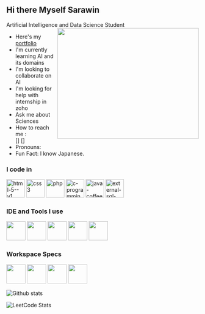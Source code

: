 ## Hi there  Myself Sarawin

Artificial Intelligence and Data Science Student
<img align="right" width="370" height="290" src="" >
- Here's my [portfolio](https://sarawin.web.app/)
- I'm currently learning AI and its domains
- I'm looking to collaborate on AI
- I'm looking for help with internship in zoho
- Ask me about Sciences
- How to reach me :
  <br />[<img src="">] [<img src="">]
- Pronouns:
- Fun Fact: I know Japanese.


 ### I code in
  <img width="48" height="48" src="https://img.icons8.com/color/48/html-5--v1.png" alt="html-5--v1"/> <img width="48" height="48" src="https://img.icons8.com/color/48/css3.png" alt="css3"/> <img width="48" height="48" src="https://img.icons8.com/papercut/60/php.png" alt="php"/> <img width="48" height="48" src="https://img.icons8.com/color/48/c-programming.png" alt="c-programming"/> <img width="48" height="48" src="https://img.icons8.com/color/48/java-coffee-cup-logo--v1.png" alt="java-coffee-cup-logo--v1"/> <img width="48" height="48" src="https://img.icons8.com/external-soft-fill-juicy-fish/60/external-sql-coding-and-development-soft-fill-soft-fill-juicy-fish.png" alt="external-sql-coding-and-development-soft-fill-soft-fill-juicy-fish"/>
  

  ### IDE and Tools I use
  <img height="50" widht="50" src=""/> <img height="50" widht="50" src=""/> <img height="50" widht="50" src=""/> <img height="50" widht="50" src=""/> <img height="50" widht="50" src=""/>

  ### Workspace Specs
  <img height="50" widht="50" src=""/> <img height="50" widht="50" src=""/>
  <img height="50" widht="50" src=""/>
  <img height="50" widht="50" src=""/>

  ![Github stats](https://github-readme-activity-graph.vercel.app/graph?username=srksarawin&bg_color=000000&color=ffffff&line=00ff2a&point=ffffff&area=true&hide_border=true)

  ![LeetCode Stats](https://leetcard.jacoblin.cool/srksarawin?theme=dark&font=Anek%20Telugu&ext=activity)


  
  
